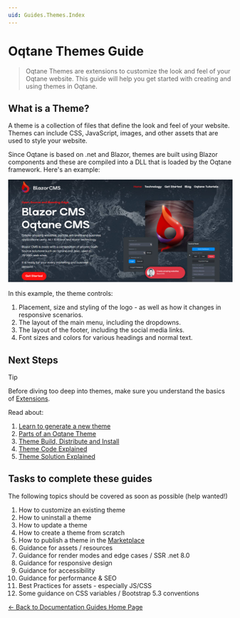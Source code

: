 ```yaml
---
uid: Guides.Themes.Index
---
```


# Oqtane Themes Guide

> Oqtane Themes are extensions to customize the look and feel of your Oqtane website.
> This guide will help you get started with creating and using themes in Oqtane.

## What is a Theme?

A theme is a collection of files that define the look and feel of your website.
Themes can include CSS, JavaScript, images, and other assets that are used to style your website.

Since Oqtane is based on .net and Blazor, themes are built using Blazor components
and these are compiled into a DLL that is loaded by the Oqtane framework.
Here's an example:

<img src="./assets/oqtane-theme-blazor-cms.org.jpg" class="full-width">

In this example, the theme controls:

1. Placement, size and styling of the logo - as well as how it changes in responsive scenarios.
2. The layout of the main menu, including the dropdowns.
3. The layout of the footer, including the social media links.
4. Font sizes and colors for various headings and normal text.

## Next Steps

> [!TIP]
> Before diving too deep into themes, make sure you understand the basics
> of [Extensions](xref:Guides.Extensions.Index).

Read about:

1. [Learn to generate a new theme](xref:Guides.Themes.Generator.Index)
1. [Parts of an Oqtane Theme](./parts-of-an-oqtane-theme.md)
1. [Theme Build, Distribute and Install](xref:Guides.Extensions.Build.Index)
1. [Theme Code Explained](./oqtane-theme-code-explained.md)
1. [Theme Solution Explained](./oqtane-theme-solution-explained.md)

## Tasks to complete these guides

The following topics should be covered as soon as possible (help wanted!)

1. How to customize an existing theme
1. How to uninstall a theme
1. How to update a theme
1. How to create a theme from scratch
1. How to publish a theme in the [Marketplace](https://www.oqtane.net/)
1. Guidance for assets / resources
1. Guidance for render modes and edge cases / SSR .net 8.0
1. Guidance for responsive design
1. Guidance for accessibility
1. Guidance for performance & SEO
1. Best Practices for assets - especially JS/CSS
1. Some guidance on CSS variables / Bootstrap 5.3 conventions

[← Back to Documentation Guides Home Page](../index.md)